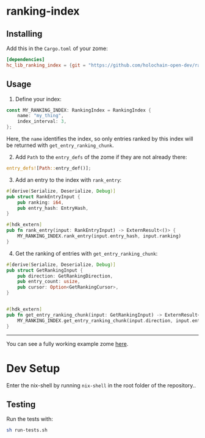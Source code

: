 # ranking-index

## Installing

Add this in the `Cargo.toml` of your zome:

```toml
[dependencies]
hc_lib_ranking_index = {git = "https://github.com/holochain-open-dev/ranking-index", branch = "main", package = "hc_lib_ranking_index"}
```

## Usage

1. Define your index:

```rust
const MY_RANKING_INDEX: RankingIndex = RankingIndex {
    name: "my_thing",
    index_interval: 3,
};
```

Here, the `name` identifies the index, so only entries ranked by this index will be returned with `get_entry_ranking_chunk`.

2. Add `Path` to the `entry_defs` of the zome if they are not already there:

```rust
entry_defs![Path::entry_def()];
```

3. Add an entry to the index with `rank_entry`:

```rust
#[derive(Serialize, Deserialize, Debug)]
pub struct RankEntryInput {
    pub ranking: i64,
    pub entry_hash: EntryHash,
}

#[hdk_extern]
pub fn rank_entry(input: RankEntryInput) -> ExternResult<()> {
    MY_RANKING_INDEX.rank_entry(input.entry_hash, input.ranking)
}
```

4. Get the ranking of entries with `get_entry_ranking_chunk`:

```rust
#[derive(Serialize, Deserialize, Debug)]
pub struct GetRankingInput {
    pub direction: GetRankingDirection,
    pub entry_count: usize,
    pub cursor: Option<GetRankingCursor>,
}


#[hdk_extern]
pub fn get_entry_ranking_chunk(input: GetRankingInput) -> ExternResult<EntryRanking> {
    MY_RANKING_INDEX.get_entry_ranking_chunk(input.direction, input.entry_count, input.cursor)
}
```

---

You can see a fully working example zome [here](/example/zomes/example).

# Dev Setup

Enter the nix-shell by running `nix-shell` in the root folder of the repository..

## Testing

Run the tests with: 

```bash
sh run-tests.sh
```